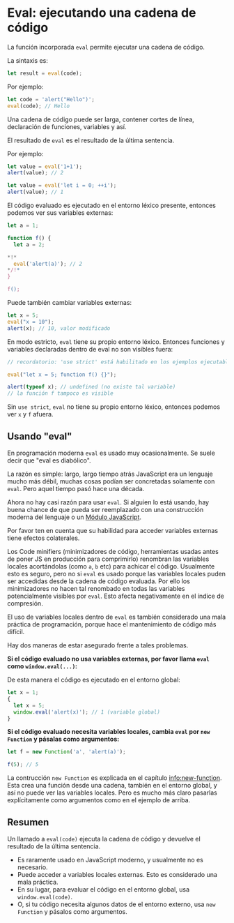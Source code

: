 # Eval: ejecutando una cadena de código

La función incorporada `eval` permite ejecutar una cadena de código.

La sintaxis es:

```js
let result = eval(code);
```

Por ejemplo:

```js run
let code = 'alert("Hello")';
eval(code); // Hello
```

Una cadena de código puede ser larga, contener cortes de línea, declaración de funciones, variables y así.

El resultado de `eval` es el resultado de la última sentencia.

Por ejemplo:
```js run
let value = eval('1+1');
alert(value); // 2
```

```js run
let value = eval('let i = 0; ++i');
alert(value); // 1
```

El código evaluado es ejecutado en el entorno léxico presente, entonces podemos ver sus variables externas:

```js run no-beautify
let a = 1;

function f() {
  let a = 2;

*!*
  eval('alert(a)'); // 2
*/!*
}

f();
```

Puede también cambiar variables externas:

```js untrusted refresh run
let x = 5;
eval("x = 10");
alert(x); // 10, valor modificado
```

En modo estricto, `eval` tiene su propio entorno léxico. Entonces funciones y variables declaradas dentro de eval no son visibles fuera:

```js untrusted refresh run
// recordatorio: 'use strict' está habilitado en los ejemplos ejecutables por defecto

eval("let x = 5; function f() {}");

alert(typeof x); // undefined (no existe tal variable)
// la función f tampoco es visible
```

Sin `use strict`, `eval` no tiene su propio entorno léxico, entonces podemos ver `x` y `f` afuera.

## Usando "eval"

En programación moderna `eval` es usado muy ocasionalmente. Se suele decir que "eval es diabólico".

La razón es simple: largo, largo tiempo atrás JavaScript era un lenguaje mucho más débil, muchas cosas podían ser concretadas solamente con `eval`. Pero aquel tiempo pasó hace una década.

Ahora no hay casi razón para usar `eval`. Si alguien lo está usando, hay buena chance de que pueda ser reemplazado con una construcción moderna del lenguaje o un [Módulo JavaScript](info:modules).

Por favor ten en cuenta que su habilidad para acceder variables externas tiene efectos colaterales.

Los Code minifiers (minimizadores de código, herramientas usadas antes de poner JS en producción para comprimirlo) renombran las variables locales acortándolas (como `a`, `b` etc) para achicar el código. Usualmente esto es seguro, pero no si `eval` es usado porque las variables locales puden ser accedidas desde la cadena de código evaluada. Por ello los minimizadores no hacen tal renombado en todas las variables potencialmente visibles por `eval`. Esto afecta negativamente en el índice de compresión.

El uso de variables locales dentro de `eval` es también considerado una mala práctica de programación, porque hace el mantenimiento de código más difícil.

Hay dos maneras de estar asegurado frente a tales problemas.

**Si el código evaluado no usa variables externas, por favor llama `eval` como `window.eval(...)`:**

De esta manera el código es ejecutado en el entorno global:

```js untrusted refresh run
let x = 1;
{
  let x = 5;
  window.eval('alert(x)'); // 1 (variable global)
}
```

**Si el código evaluado necesita variables locales, cambia `eval` por `new Function` y pásalas como argumentos:**

```js run
let f = new Function('a', 'alert(a)');

f(5); // 5
```

La contrucción `new Function` es explicada en el capítulo <info:new-function>. Esta crea una función desde una cadena, también en el entorno global, y así no puede ver las variables locales. Pero es mucho más claro pasarlas explícitamente como argumentos como en el ejemplo de arriba.

## Resumen

Un llamado a `eval(code)` ejecuta la cadena de código y devuelve el resultado de la última sentencia.
- Es raramente usado en JavaScript moderno, y usualmente no es necesario.
- Puede acceder a variables locales externas. Esto es considerado una mala práctica.
- En su lugar, para evaluar el código en el entorno global, usa `window.eval(code)`.
- O, si tu código necesita algunos datos de el entorno externo, usa `new Function` y pásalos como argumentos.
